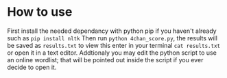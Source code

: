 # How to use

First install the needed dependancy with python pip if you haven't already such as ```pip install nltk```
Then run ``python 4chan_score.py``, the results will be saved as ``results.txt`` to view this enter in your terminal ``cat results.txt`` or open it in a text editor.
Addtionaly you may edit the python script to use an online wordlist; that will be pointed out inside the script if you ever decide to open it.

